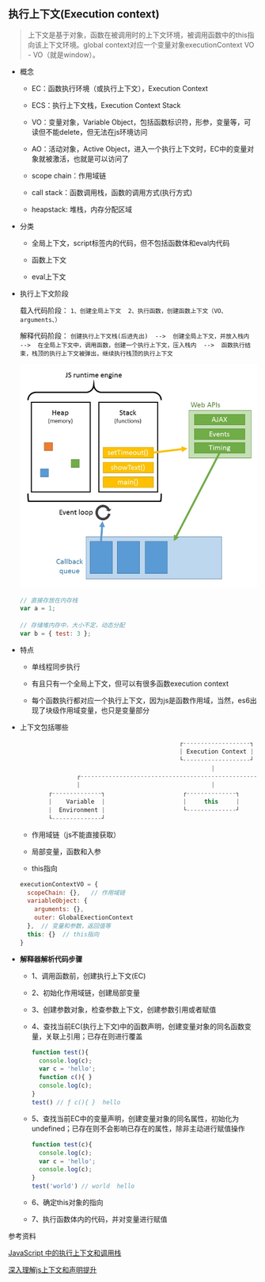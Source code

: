 ## 执行上下文(Execution context)

> 上下文是基于对象，函数在被调用时的上下文环境，被调用函数中的this指向该上下文环境。global context对应一个变量对象executionContext VO - VO（就是window）。

* 概念

  - EC：函数执行环境（或执行上下文），Execution Context

  - ECS：执行上下文栈，Execution Context Stack

  - VO：变量对象，Variable Object，包括函数标识符，形参，变量等，可读但不能delete，但无法在js环境访问

  - AO：活动对象，Active Object，进入一个执行上下文时，EC中的变量对象就被激活，也就是可以访问了

  - scope chain：作用域链

  - call stack：函数调用栈，函数的调用方式(执行方式)

  - heapstack: 堆栈，内存分配区域

* 分类

  - 全局上下文，script标签内的代码，但不包括函数体和eval内代码
  
  - 函数上下文
  
  - eval上下文

* 执行上下文阶段

  载入代码阶段： `1、创建全局上下文  2、执行函数，创建函数上下文（VO、arguments、）`

  解释代码阶段： `创建执行上下文栈(后进先出)  -->  创建全局上下文，并放入栈内  -->  在全局上下文中，调用函数，创建一个执行上下文，压入栈内  -->  函数执行结束，栈顶的执行上下文被弹出，继续执行栈顶的执行上下文`

  ![执行栈](../images/heapStack.jpg)

  ```js
  // 直接存放在内存栈
  var a = 1;

  // 存储堆内存中，大小不定，动态分配
  var b = { test: 3 };
  ```

* 特点

  - 单线程同步执行
  
  - 有且只有一个全局上下文，但可以有很多函数execution context

  - 每个函数执行都对应一个执行上下文，因为js是函数作用域，当然，es6出现了块级作用域变量，也只是变量部分

* 上下文包括哪些

  ```js
                                               ┌-------------------┐
                                               | Execution Context |
                                               └-------------------┘
                                                        |
                  ┌--------------------------------------------------------------------------┐
                  |                                     |                                    |
          ┌--------------┐                      ┌--------------┐                      ┌--------------┐
          |    Variable  |                      |     this     |                      |     Outer    |
          |  Environment |                      └--------------┘                      |  Environment |
          └--------------┘                                                            └--------------┘
  ```

  - 作用域链（js不能直接获取）

  - 局部变量，函数和入参

  - this指向

  ```js
  executionContextVO = {
    scopeChain: {},   // 作用域链
    variableObject: {
      arguments: {},
      outer: GlobalExectionContext
    },  // 变量和参数，返回值等
    this: {}  // this指向
  }
  ```

* **解释器解析代码步骤**

  - 1、调用函数前，创建执行上下文(EC)

  - 2、初始化作用域链，创建局部变量

  - 3、创建参数对象，检查参数上下文，创建参数引用或者赋值

  - 4、查找当前EC(执行上下文)中的函数声明，创建变量对象的同名函数变量，关联上引用；已存在则进行覆盖

    ```js
    function test(){
      console.log(c);
      var c = 'hello';
      function c(){ }
      console.log(c);
    }
    test() // ƒ c(){ }  hello
    ```

  - 5、查找当前EC中的变量声明，创建变量对象的同名属性，初始化为undefined；已存在则不会影响已存在的属性，除非主动进行赋值操作

    ```js
    function test(c){
      console.log(c);
      var c = 'hello';
      console.log(c);
    }
    test('world') // world  hello
    ```

  - 6、确定this对象的指向

  - 7、执行函数体内的代码，并对变量进行赋值

参考资料

[JavaScript 中的执行上下文和调用栈](https://juejin.im/entry/599e949251882524472239c4)

[深入理解js上下文和声明提升](https://juejin.im/entry/58ef1e21a0bb9f006a80b7dc)